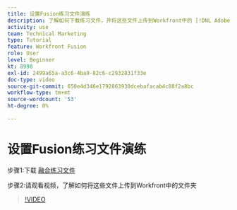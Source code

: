 ```yaml
---
title: 设置Fusion练习文件演练
description: 了解如何下载练习文件，并将这些文件上传到Workfront中的 [!DNL Adobe Workfront Fusion].
activity: use
team: Technical Marketing
type: Tutorial
feature: Workfront Fusion
role: User
level: Beginner
kt: 8998
exl-id: 2499a65a-a3c6-4ba9-82c6-c2932831f33e
doc-type: video
source-git-commit: 650e4d346e1792863930dcebafacab4c88f2a8bc
workflow-type: tm+mt
source-wordcount: '53'
ht-degree: 0%

---
```


# 设置Fusion练习文件演练

步骤1:下载 [融合练习文件](/help/assets/fusion-exercise-files.zip)

步骤2:请观看视频，了解如何将这些文件上传到Workfront中的文件夹

>[!VIDEO](https://video.tv.adobe.com/v/335258/?quality=12&learn=on)
